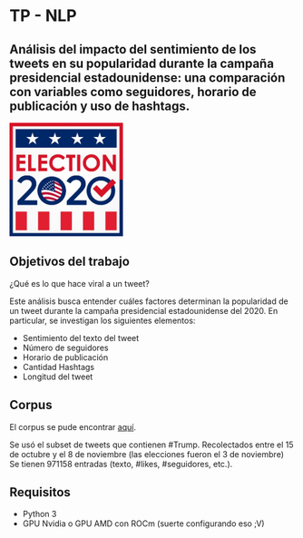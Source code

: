 # TP - NLP

## Análisis del impacto del sentimiento de los tweets en su popularidad durante la campaña presidencial estadounidense: una comparación con variables como seguidores, horario de publicación y uso de hashtags.

<img src="image/Election-2020.jpg" alt="Election 2020" width="200"/>

## Objetivos del trabajo
¿Qué es lo que hace viral a un tweet? 

Este análisis busca entender cuáles factores determinan la popularidad de un tweet durante la campaña presidencial estadounidense del 2020. En particular, se investigan los siguientes elementos:
- Sentimiento del texto del tweet 
- Número de seguidores 
- Horario de publicación 
- Cantidad Hashtags
- Longitud del tweet

## Corpus
El corpus se pude encontrar [aquí](https://www.kaggle.com/datasets/manchunhui/us-election-2020-tweets).

Se usó el subset de tweets que contienen #Trump. Recolectados entre el 15 de octubre y el 8 de noviembre (las elecciones fueron el 3 de noviembre)
Se tienen 971158 entradas (texto, #likes, #seguidores, etc.).

## Requisitos
- Python 3
- GPU Nvidia o GPU AMD con ROCm (suerte configurando eso ;V)

